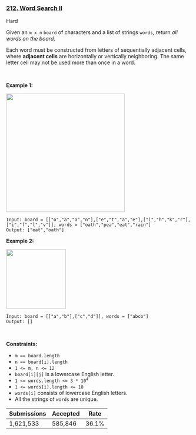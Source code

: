 ### [212. Word Search II](https://leetcode.com/problems/word-search-ii)

Hard

Given an `` m x n `` `` board `` of characters and a list of strings `` words ``, return _all words on the board_.

Each word must be constructed from letters of sequentially adjacent cells, where __adjacent cells__ are horizontally or vertically neighboring. The same letter cell may not be used more than once in a word.

 

<strong class="example">Example 1:</strong>

<img alt="" src="https://assets.leetcode.com/uploads/2020/11/07/search1.jpg" style="width: 322px; height: 322px;"/>

```
Input: board = [["o","a","a","n"],["e","t","a","e"],["i","h","k","r"],["i","f","l","v"]], words = ["oath","pea","eat","rain"]
Output: ["eat","oath"]
```

<strong class="example">Example 2:</strong>

<img alt="" src="https://assets.leetcode.com/uploads/2020/11/07/search2.jpg" style="width: 162px; height: 162px;"/>

```
Input: board = [["a","b"],["c","d"]], words = ["abcb"]
Output: []
```

 

__Constraints:__

*   `` m == board.length ``
*   `` n == board[i].length ``
*   `` 1 <= m, n <= 12 ``
*   `` board[i][j] `` is a lowercase English letter.
*   <code>1 <= words.length <= 3 * 10<sup>4</sup></code>
*   `` 1 <= words[i].length <= 10 ``
*   `` words[i] `` consists of lowercase English letters.
*   All the strings of `` words `` are unique.

| Submissions    | Accepted     | Rate   |
| -------------- | ------------ | ------ |
| 1,621,533 | 585,846 | 36.1% |